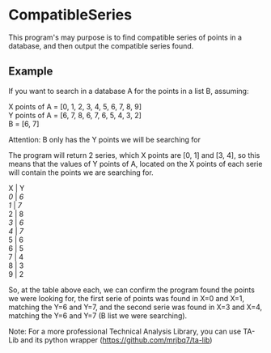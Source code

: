 # CompatibleSeries

This program's may purpose is to find compatible series of points in a database, and then output the compatible series found.

## Example

If you want to search in a database A for the points in a list B, assuming:

X points of A = [0, 1, 2, 3, 4, 5, 6, 7, 8, 9] <br>
Y points of A = [6, 7, 8, 6, 7, 6, 5, 4, 3, 2] <br>
B = [6, 7] 

Attention: B only has the Y points we  will be searching for

The program will return 2 series, which X points are [0, 1] and [3, 4], so this means that the values of Y points of A, located on the X points of each serie will contain the points we are searching for.

X | Y <br>
*0* | *6* <br>
*1* | *7* <br>
2 | 8 <br>
*3* | *6* <br>
*4* | *7* <br>
5 | 6 <br>
6 | 5 <br>
7 | 4 <br>
8 | 3 <br>
9 | 2 <br>

So, at the table above each, we can confirm the program found the points we were looking for, the first serie of points was found in X=0 and X=1, matching the Y=6 and Y=7, and the second serie was found in X=3 and X=4, matching the Y=6 and Y=7 (B list we were searching).

Note: For a more professional Technical Analysis Library, you can use TA-Lib and its python wrapper (https://github.com/mrjbq7/ta-lib)
